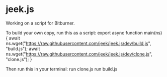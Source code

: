 # jeek.js
Working on a script for Bitburner.

To build your own copy, run this as a script:
    export async function main(ns) {
        await ns.wget("https://raw.githubusercontent.com/jeek/jeek.js/dev/build.js", "build.js");
        await ns.wget("https://raw.githubusercontent.com/jeek/jeek.js/dev/clone.js", "clone.js");
    }

Then run this in your terminal:
    run clone.js
    run build.js
